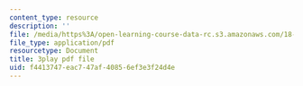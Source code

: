 ```yaml
---
content_type: resource
description: ''
file: /media/https%3A/open-learning-course-data-rc.s3.amazonaws.com/18-06sc-linear-algebra-fall-2011/f4413747eac747af40856ef3e3f24d4e_13r9QY6cmjc.pdf
file_type: application/pdf
resourcetype: Document
title: 3play pdf file
uid: f4413747-eac7-47af-4085-6ef3e3f24d4e
---
```

